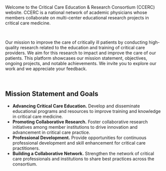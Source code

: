Welcome to the Critical Care Education & Research Consortium (CCERC) website. CCERC is a national network of 
academic physicians whose members collaborate on multi-center educational research projects in critical care medicine. 

<br>

Our mission to improve the care of critically ill patients by conducting high-quality research related 
to the education and training of critical care providers. We aim for this research to impact and improve the care of our patients. This platform showcases our mission statement, objectives, ongoing projects, and notable achievements. We invite you to explore our work and we appreciate your feedback.

<br>

## Mission Statement and Goals
- **Advancing Critical Care Education.** Develop and disseminate educational programs and resources to improve training and knowledge in critical care medicine.
- **Promoting Collaborative Research.** Foster collaborative research initiatives among member institutions to drive innovation and advancement in critical care practice.
- **Professional Development.** Provide opportunities for continuous professional development and skill enhancement for critical care practitioners.
- **Building a Collaborative Network.** Strengthen the network of critical care professionals and institutions to share best practices across the consortium.
